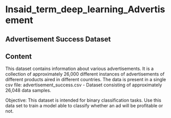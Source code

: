 # Insaid_term_deep_learning_Advertisement
## Advertisement Success Dataset
## Content
This dataset contains information about various advertisements.
It is a collection of approximately 26,000 different instances of advertisements of different
products aired in different countries.
The data is present in a single csv file:
advertisement_success.csv - Dataset consisting of approximately 26,048 data samples.

Objective:
This dataset is intended for binary classification tasks.
Use this data set to train a model able to classify whether an ad will be profitable or not.
